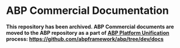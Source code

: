 # ABP Commercial Documentation

**This repository has been archived. ABP Commercial documents are moved to the ABP repository as a part of [ABP Platform Unification](https://abp.io/blog/Unifying-the-ABP-Platform) process: https://github.com/abpframework/abp/tree/dev/docs**



